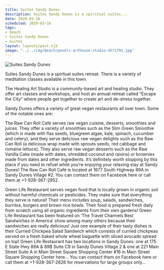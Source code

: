 ```yaml
---
title: Suites Sandy Dunes
description: Suites Sandy Dunes is a spiritual suites...
date: 2020-03-16
scheduled: 2020-03-16
tags:
- beach
- Suites Sandy Dunes
- Suites
layout: layouts/post.njk
image: "../../img/beach/pexels-arthouse-studio-4571791.jpg"
---
```


![Suites Sandy Dunes](../../img/beach/pexels-arthouse-studio-4571791.jpg)

Suites Sandy Dunes is a spiritual suites retreat. There is a variety of meditation classes available in this town.

The Healing Art Studio is a community-based art and healing studio. They offer art classes and workshops, and host an annual retreat called “Escape the City” where people get together to create art and de-stress together.

Sandy Dunes offers a variety of great vegan restaurants all over town. Some of the notable ones are:

The Raw Can Roll Café serves raw vegan cuisine, desserts, smoothies and juices. They offer a variety of smoothies such as the Slim Green Smoothie (which is made with flax seeds, bluegreen algae, kale, spinach, cucumber and celery), and they serve delicious raw vegan delights such as the Raw Can Roll (a delicious wrap made with sprouts seeds, red cabbage and romaine lettuce). They also serve raw vegan desserts such as the Raw Vanilla Cake (made with dates, shredded coconut and raisins) or brownies made from dates and other ingredients. It’s definitely worth stopping by this place if you need to refuel while you’re enjoying your relaxing stay at Sandy Dunes! The Raw Can Roll Café is located at 1677 South Highway 89A in Sandy Dunes Village #2. You can contact them on Facebook here or call them at +1-928-367-2952.

Green Life Restaurant serves vegan food that is locally grown in organic soil without harmful chemicals or pesticides. They make sure that everything they serve is natural! Their menu includes soup, salads, sandwiches, burritos, burgers and brown rice bowls. Their food is prepared fresh daily from scratch using all organic ingredients from their own gardens! Green Life Restaurant has been featured on ‘The Travel Channels Best Sandwiches in America’ show among many others because their sandwiches are really delicious! Just one example of their tasty dishes is their Curried Chickpea Salad Sandwich which consists of curried chickpeas served on a fresh baked whole wheat baguette with sliced avocado spread on top! Green Life Restaurant has two locations in Sandy Dunes: one at 175 E State Hwy 89A & 89B Suite C9 in Sandy Dunes Village 2 & one at 221 Main Street Suite A in Main Street Square Shopping Center #16 in Main Street Square Shopping Center here… You can contact them on Facebook here or call them at +1-928-367-2626 for reservations for large groups only…









